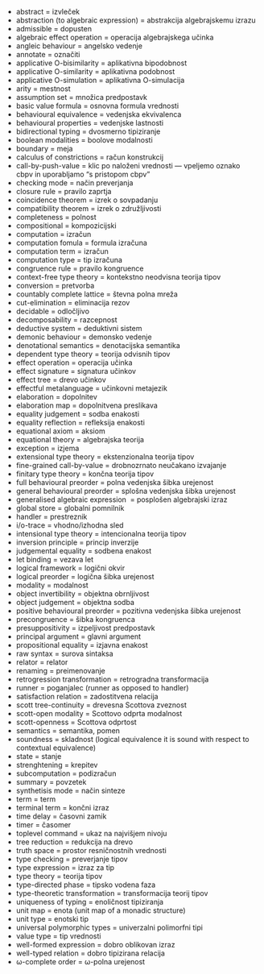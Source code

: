 * abstract = izvleček
* abstraction (to algebraic expression) = abstrakcija algebrajskemu izrazu
* admissible = dopusten
* algebraic effect operation = operacija algebrajskega učinka
* angleic behaviour = angelsko vedenje
* annotate = označiti
* applicative O-bisimilarity = aplikativna bipodobnost
* applicative O-similarity = aplikativna podobnost
* applicative O-simulation = aplikativna O-simulacija
* arity = mestnost
* assumption set = množica predpostavk
* basic value formula = osnovna formula vrednosti
* behavioural equivalence =  vedenjska ekvivalenca
* behavioural properties = vedenjske lastnosti
* bidirectional typing = dvosmerno tipiziranje
* boolean modalities = boolove modalnosti
* boundary = meja
* calculus of constrictions = račun konstrukcij
* call-by-push-value = klic po naloženi vrednosti — vpeljemo oznako cbpv in uporabljamo “s pristopom cbpv”
* checking mode = način preverjanja
* closure rule = pravilo zaprtja
* coincidence theorem = izrek o sovpadanju
* compatibility theorem = izrek o združljivosti
* completeness = polnost
* compositional = kompozicijski
* computation = izračun
* computation fomula = formula izračuna
* computation term = izračun
* computation type = tip izračuna
* congruence rule = pravilo kongruence
* context-free type theory = kontekstno neodvisna teorija tipov
* conversion = pretvorba
* countably complete lattice  = števna polna mreža
* cut-elimination = eliminacija rezov
* decidable = odločljivo
* decomposability = razcepnost
* deductive system = deduktivni sistem
* demonic behaviour = demonsko vedenje
* denotational semantics = denotacijska semantika
* dependent type theory = teorija odvisnih tipov
* effect operation = operacija učinka
* effect signature = signatura učinkov
* effect tree = drevo učinkov
* effectful metalanguage = učinkovni metajezik
* elaboration = dopolnitev
* elaboration map = dopolnitvena preslikava
* equality judgement = sodba enakosti
* equality reflection = refleksija enakosti
* equational axiom = aksiom
* equational theory = algebrajska teorija
* exception = izjema
* extensional type theory = ekstenzionalna teorija tipov
* fine-grained call-by-value = drobnozrnato neučakano izvajanje
* finitary type theory = končna teorija tipov
* full behavioural preorder = polna vedenjska šibka urejenost
* general behavioural preorder = splošna vedenjska šibka urejenost
* generalised algebraic expression  = posplošen algebrajski izraz
* global store = globalni pomnilnik
* handler = prestreznik
* i/o-trace = vhodno/izhodna sled
* intensional type theory = intencionalna teorija tipov
* inversion principle = princip inverzije
* judgemental equality = sodbena enakost
* let binding = vezava let
* logical framework = logični okvir
* logical preorder = logična šibka urejenost
* modality = modalnost
* object invertibility = objektna obrnljivost
* object judgement = objektna sodba
* positive behavioural preorder = pozitivna vedenjska šibka urejenost
* precongruence = šibka kongruenca
* presuppositivity = izpeljivost predpostavk
* principal argument = glavni argument
* propositional equality = izjavna enakost
* raw syntax = surova sintaksa
* relator = relator
* renaming = preimenovanje
* retrogression transformation = retrogradna transformacija
* runner = poganjalec (runner as opposed to handler)
* satisfaction relation = zadostitvena relacija
* scott tree-continuity = drevesna Scottova zveznost
* scott-open modality = Scottovo odprta modalnost
* scott-openness = Scottova odprtost
* semantics = semantika, pomen
* soundness  = skladnost (logical equivalence it is sound with respect to contextual equivalence)
* state = stanje
* strenghtening = krepitev
* subcomputation  = podizračun
* summary = povzetek
* synthetisis mode = način sinteze
* term = term
* terminal term = končni izraz
* time delay = časovni zamik
* timer = časomer
* toplevel command = ukaz na najvišjem nivoju
* tree reduction = redukcija na drevo
* truth space = prostor resničnostnih vrednosti
* type checking = preverjanje tipov
* type expression = izraz za tip
* type theory = teorija tipov
* type-directed phase = tipsko vodena faza
* type-theoretic transformation = transformacija teorij tipov
* uniqueness of typing = enoličnost tipiziranja
* unit map = enota (unit map of a monadic structure)
* unit type = enotski tip
* universal polymorphic types = univerzalni polimorfni tipi
* value type = tip vrednosti
* well-formed expression = dobro oblikovan izraz
* well-typed relation = dobro tipizirana relacija
* ω-complete order = ω-polna urejenost
